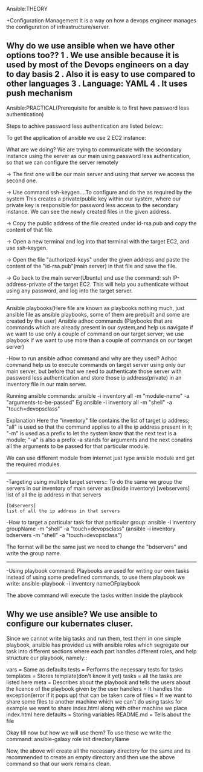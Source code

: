 Ansible:THEORY

+Configuration Management
It is a way on how a devops engineer manages the configuration of infrastructure/server.

Why do we use ansible when we have other options too??
1 . We use ansible because it is used by most of the Devops engineers on a day to day basis
2 . Also it is easy to use compared to other languages
3 . Language: YAML
4 . It uses push mechanism
 --------------------------------
Ansible:PRACTICAL(Prerequisite for ansible is to first have password less authentication)

Steps to achive password less authentication are listed below::

To get the application of ansible we use 2 EC2 instance:

What are we doing?
We are trying to communicate with the secondary instance using the server as our main using password less authentication, so that we can configure the server remotely



-> The first one will be our main server and using that server we access the second one.

-> Use command ssh-keygen....To configure and do the as required by the system
This creates a private/public key within our system, where our private key is responsible for password less access to the secondary instance.
We can see the newly created files in the given address.

-> Copy the public address of the file created under id-rsa.pub and copy the content of that file.

-> Open a new terminal and log into that terminal with the target EC2, and use ssh-keygen.

-> Open the file "authorized-keys" under the given address and paste the content of the "id-rsa.pub"(main server) in that file and save the file.

-> Go back to the main server(Ubuntu) and use the command: ssh IP-address-private of the target EC2.
This will help you authenticate without using any password, and log into the target server.

 --------------------------------------------------------------------
 
Ansible playbooks(Here file are known as playbooks nothing much, just ansible file as ansible playbooks, some of them are prebuilt and some are created by the user)
Ansible adhoc commands (Playbooks that are commands which are already present in our system,and help us navigate if we want to use only a couple of command on our target server; we use playbook if we want to use more than a couple of commands on our target server)

-How to run ansible adhoc command and why are they used?
Adhoc command help us to execute commands on target server using only our main server, but before that we need to authenticate those server with password less authentication and store those ip address(private) in an inventory file in our main server.


Running ansible commands:
ansible -i inventory all -m "module-name" -a "arguments-to-be-passed"
    Eg:ansible -i inventory all -m "shell" -a "touch=devopsclass"

Explanation
Here the "inventory" file contains the list of target ip address; "all" is used so that the command applies to all the ip address present in it; "-m" is used as a prefix to let the system know that the next text is a module; 
"-a" is also a prefix -a stands for arguments and the next conatins all the arguments to be passed for that particular module.

We can use different module from internet just type ansible module and get the required modules.

 -------------------------------------------------------------------------------

-Targeting using multiple target servers::
To do the same we group the servers in our inventory of main server as:(inside inventory)
	[webservers]
	list of all the ip address in that servers

	[bdservers]
	list of all the ip address in that servers

-How to target a particular task for that particular group:
ansible -i inventory groupName -m "shell" -a "touch=devopsclass"
(ansible -i inventory bdservers -m "shell" -a "touch=devopsclass")

The format will be the same just we need to change the "bdservers" and write the group name.

 -------------------------------------------------------------------------------

-Using playbook command:
Playbooks are used for writing our own tasks instead of using some predefined commands, to use them playbook we write:
ansible-playbook -i inventory nameOFplaybook

The above command will execute the tasks written inside the playbook

Why we use ansible?
 We use ansible to configure our kubernates cluser.
 ---
Since we cannot write big tasks and run them, test them in one simple playbook, ansible has provided us with ansible roles which segregate our task into different sections where each part handles different roles, and help structure our playbook, namely::

vars = Same as defaults
tests = Performs the necessary tests for tasks
templates = Stores template(don't know it yet)
tasks = all the tasks are listed here
meta = Describes about the playbook and tells the users about the licence of the playbook given by the user
handlers  = It handles the exception(error if it pops up) that can be taken care of
files = If we want to share some files to another machine which we can't do using tasks for example we want to share index.html along with other machine we place index.html here
defaults = Storing variables
README.md = Tells about the file

Okay till now but how we will use them?
To use these we write the command: ansible-galaxy role init directoryName

Now, the above will create all the necessary directory for the same and its recommended to create an empty directory and then use the above command so that our work remains clean.

